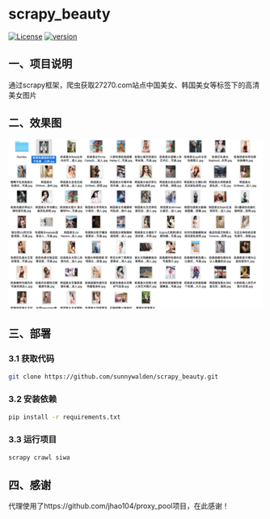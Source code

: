 # scrapy_beauty

[![License](https://img.shields.io/badge/License-Apache%202.0-blue.svg)](http://github.com/hhyo/archery/blob/master/LICENSE)
[![version](https://img.shields.io/badge/python-3.7.5-blue.svg)](https://www.python.org/downloads/release/python-375/)

## 一、项目说明

通过scrapy框架，爬虫获取27270.com站点中国美女、韩国美女等标签下的高清美女图片


## 二、效果图

![demo](demo/beauty_demo.png)

## 三、部署

### 3.1 获取代码

```bash
git clone https://github.com/sunnywalden/scrapy_beauty.git
```
### 3.2 安装依赖

```bash
pip install -r requirements.txt
```

### 3.3 运行项目

```bash
scrapy crawl siwa
```


## 四、感谢

代理使用了https://github.com/jhao104/proxy_pool项目，在此感谢！

